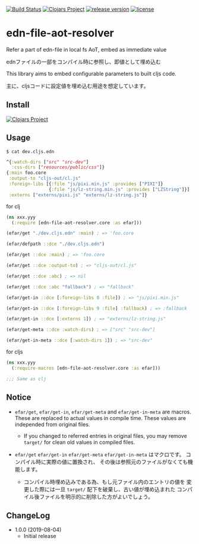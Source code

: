 [![Build Status](https://travis-ci.org/ayamada/edn-file-aot-resolver.svg?branch=master)](https://travis-ci.org/ayamada/edn-file-aot-resolver)
[![Clojars Project](https://img.shields.io/clojars/v/jp.ne.tir/edn-file-aot-resolver.svg)](https://clojars.org/jp.ne.tir/edn-file-aot-resolver)
[![release version](https://img.shields.io/github/release/ayamada/edn-file-aot-resolver.svg)](https://github.com/ayamada/edn-file-aot-resolver/releases)
[![license](https://img.shields.io/github/license/ayamada/edn-file-aot-resolver.svg)](LICENSE)


# edn-file-aot-resolver

Refer a part of edn-file in local fs AoT, embed as immediate value

ednファイルの一部をコンパイル時に参照し、即値として埋め込む

This library aims to embed configurable parameters to built cljs code.

主に、cljsコードに設定値を埋め込む用途を想定しています。


## Install

[![Clojars Project](http://clojars.org/jp.ne.tir/edn-file-aot-resolver/latest-version.svg)](http://clojars.org/jp.ne.tir/edn-file-aot-resolver)


## Usage

`$ cat dev.cljs.edn`

```clojure
^{:watch-dirs ["src" "src-dev"]
  :css-dirs ["resources/public/css"]}
{:main foo.core
 :output-to "cljs-out/cl.js"
 :foreign-libs [{:file "js/pixi.min.js" :provides ["PIXI"]}
                {:file "js/lz-string.min.js" :provides ["LZString"]}]
 :externs ["externs/pixi.js" "externs/lz-string.js"]}
```

for clj

```clojure
(ns xxx.yyy
  (:require [edn-file-aot-resolver.core :as efar]))

(efar/get "./dev.cljs.edn" :main) ; => 'foo.core

(efar/defpath ::dce "./dev.cljs.edn")

(efar/get ::dce :main) ; => 'foo.core

(efar/get ::dce :output-to) ; => "cljs-out/cl.js"

(efar/get ::dce :abc) ; => nil

(efar/get ::dce :abc "fallback") ; => "fallback"

(efar/get-in ::dce [:foreign-libs 0 :file]) ; => "js/pixi.min.js"

(efar/get-in ::dce [:foreign-libs 9 :file] :fallback) ; => :fallback

(efar/get-in ::dce [:externs 1]) ; => "externs/lz-string.js"

(efar/get-meta ::dce :watch-dirs) ; => ["src" "src-dev"]

(efar/get-in-meta ::dce [:watch-dirs 1]) ; => "src-dev"
```

for cljs

```clojure
(ns xxx.yyy
  (:require-macros [edn-file-aot-resolver.core :as efar]))

;;; Same as clj
```


## Notice

- `efar/get`, `efar/get-in`, `efar/get-meta` and `efar/get-in-meta` are macros.
  These are replaced to actual values in compile time.
  These values are independed from original files.
  - If you changed to referred entries in original files,
    you may remove `target/` for clean old values in compiled files.

- `efar/get` `efar/get-in` `efar/get-meta` `efar/get-in-meta` はマクロです。
  コンパイル時に実際の値に置換され、
  その後は参照元のファイルがなくても機能します。
  - コンパイル時埋め込みである為、もし元ファイル内のエントリの値を
    変更した際には一旦 `target/` 配下を破棄し、古い値が埋め込まれた
    コンパイル後ファイルを明示的に削除した方がよいでしょう。



## ChangeLog

- 1.0.0 (2019-08-04)
    - Initial release





